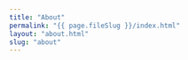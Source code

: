 ```yaml
---
title: "About"
permalink: "{{ page.fileSlug }}/index.html"
layout: "about.html"
slug: "about"
---
```

